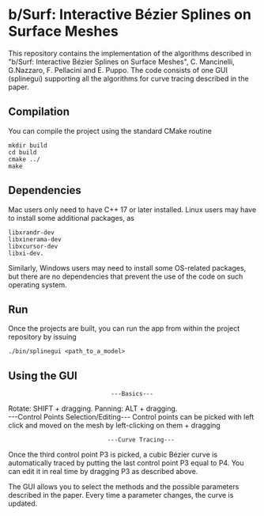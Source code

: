 # b/Surf: Interactive Bézier Splines on Surface Meshes

This repository contains the implementation of the algorithms described in "b/Surf: Interactive Bézier Splines on Surface Meshes", C. Mancinelli, G.Nazzaro, F. Pellacini and E. Puppo. The code consists of one GUI (splinegui) supporting all the algorithms for curve tracing described in the paper.

## Compilation
You can compile the project using the standard CMake routine

`mkdir build`<br/>
`cd build`<br/>
`cmake ../`<br/>
`make`<br/>

## Dependencies
Mac users only need to have C++ 17 or later installed. Linux users may have to install some additional packages, as

`libxrandr-dev`<br/>
`libxinerama-dev`<br/>
`libxcursor-dev`<br/>
`libxi-dev.`<br/>

Similarly, Windows users may need to install some OS-related packages, 
but there are no dependencies that prevent the use of the code on such operating system. 

## Run
Once the projects are built, you can run the app from within the project repository by issuing

`./bin/splinegui <path_to_a_model>`


## Using the GUI

                                 ---Basics---
Rotate: SHIFT + dragging.
Panning: ALT + dragging.                                 
                                 ---Control Points Selection/Editing---
Control points can be picked with left click and moved on the mesh by left-clicking on them + dragging

                                ---Curve Tracing---
Once the third control point P3 is picked, a cubic Bézier curve is automatically traced by putting the last control point P3 equal to P4. You can edit it in real time by dragging P3 as described above.

The GUI allows you to select the methods and the possible parameters described in the paper. Every time a parameter changes, the curve is updated.








                         






